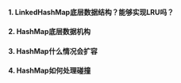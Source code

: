 #### 1. LinkedHashMap底层数据结构？能够实现LRU吗？

#### 2. HashMap底层数据机构

#### 3. HashMap什么情况会扩容

#### 4. HashMap如何处理碰撞

